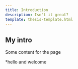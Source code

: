 ```yaml
---
title: Introduction
description: Isn't it great?
template: thesis-template.html
---
```


## My intro
Some content for the page

*hello and welcome